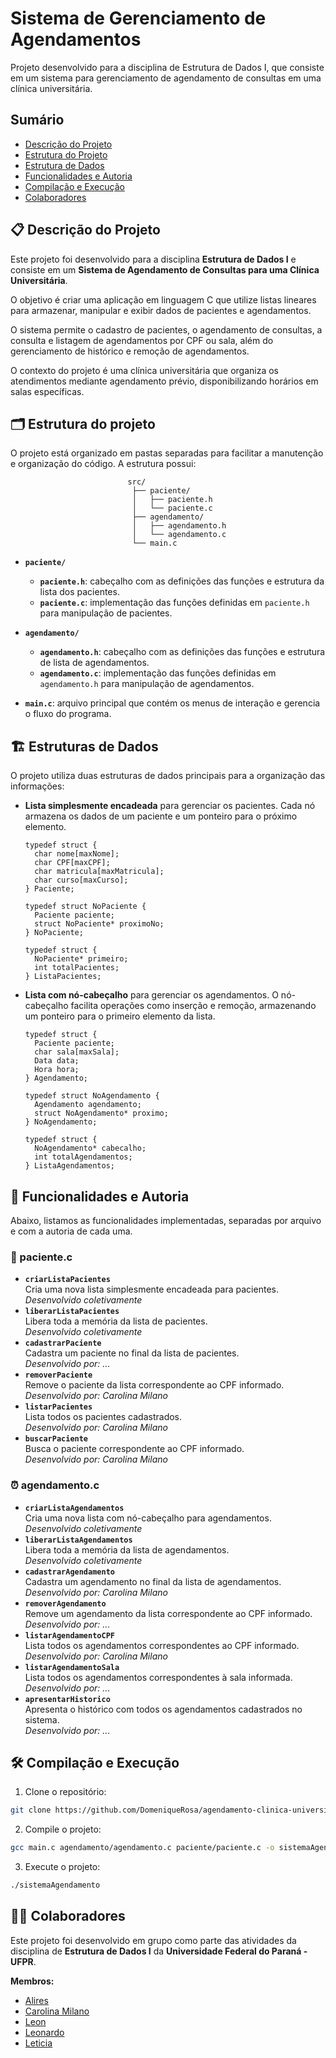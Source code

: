 # Sistema de Gerenciamento de Agendamentos

Projeto desenvolvido para a disciplina de Estrutura de Dados I, que consiste em um sistema para gerenciamento de agendamento de consultas em uma clínica universitária.

## Sumário

- [Descrição do Projeto](#-descrição-do-projeto)
- [Estrutura do Projeto](#-estrutura-do-projeto)
- [Estrutura de Dados](#-estrutura-de-dados)
- [Funcionalidades e Autoria](#-funcionalidades-e-autoria)
- [Compilação e Execução](#-compilação-e-execução)
- [Colaboradores](#-colaboradores)


## 📋 Descrição do Projeto

Este projeto foi desenvolvido para a disciplina **Estrutura de Dados I** e consiste em um **Sistema de Agendamento de Consultas para uma Clínica Universitária**.

O objetivo é criar uma aplicação em linguagem C que utilize listas lineares para armazenar, manipular e exibir dados de pacientes e agendamentos.

O sistema permite o cadastro de pacientes, o agendamento de consultas, a consulta e listagem de agendamentos por CPF ou sala, além do gerenciamento de histórico e remoção de agendamentos.

O contexto do projeto é uma clínica universitária que organiza os atendimentos mediante agendamento prévio, disponibilizando horários em salas específicas.


## 🗂️ Estrutura do projeto

O projeto está organizado em pastas separadas para facilitar a manutenção e organização do código. A estrutura possui:

<div align="center">

```
src/              
├── paciente/   
  │   ├── paciente.h
  │   └── paciente.c
├── agendamento/
     │   ├── agendamento.h
     │   └── agendamento.c
└── main.c      
```

</div>

- **`paciente/`**
  - **`paciente.h`**: cabeçalho com as definições das funções e estrutura da lista dos pacientes.
  - **`paciente.c`**: implementação das funções definidas em `paciente.h` para manipulação de pacientes.

- **`agendamento/`**
  - **`agendamento.h`**: cabeçalho com as definições das funções e estrutura de lista de agendamentos.
  - **`agendamento.c`**: implementação das funções definidas em `agendamento.h` para manipulação de agendamentos.

- **`main.c`**: arquivo principal que contém os menus de interação e gerencia o fluxo do programa.

## 🏗️ Estruturas de Dados

O projeto utiliza duas estruturas de dados principais para a organização das informações:

- **Lista simplesmente encadeada** para gerenciar os pacientes. Cada nó armazena os dados de um paciente e um ponteiro para o próximo elemento.

  ```
  typedef struct {
    char nome[maxNome];
    char CPF[maxCPF];
    char matricula[maxMatricula];
    char curso[maxCurso];
  } Paciente;
  ```
  ```
  typedef struct NoPaciente {
    Paciente paciente;
    struct NoPaciente* proximoNo;
  } NoPaciente;
  ```

  ```
  typedef struct {
    NoPaciente* primeiro;
    int totalPacientes;
  } ListaPacientes;
  ```

- **Lista com nó-cabeçalho** para gerenciar os agendamentos. O nó-cabeçalho facilita operações como inserção e remoção, armazenando um ponteiro para o primeiro elemento da lista.

  ```
  typedef struct {
    Paciente paciente;
    char sala[maxSala];
    Data data;
    Hora hora;
  } Agendamento;
  ```
  ```
  typedef struct NoAgendamento {
    Agendamento agendamento;
    struct NoAgendamento* proximo;
  } NoAgendamento;
  ```

  ```
  typedef struct {
    NoAgendamento* cabecalho;
    int totalAgendamentos;
  } ListaAgendamentos;
  ```

## 🧠 Funcionalidades e Autoria

Abaixo, listamos as funcionalidades implementadas, separadas por arquivo e com a autoria de cada uma.

### 👥 paciente.c

- **`criarListaPacientes`**  
  Cria uma nova lista simplesmente encadeada para pacientes.  
  *Desenvolvido coletivamente*
- **`liberarListaPacientes`**  
  Libera toda a memória da lista de pacientes.  
  *Desenvolvido coletivamente*
- **`cadastrarPaciente`**  
  Cadastra um paciente no final da lista de pacientes.  
  *Desenvolvido por: ...*
- **`removerPaciente`**  
  Remove o paciente da lista correspondente ao CPF informado.  
  *Desenvolvido por: Carolina Milano*
- **`listarPacientes`**  
  Lista todos os pacientes cadastrados.  
  *Desenvolvido por: Carolina Milano*
- **`buscarPaciente`**  
  Busca o paciente correspondente ao CPF informado.  
  *Desenvolvido por: Carolina Milano*

### ⏰ agendamento.c

- **`criarListaAgendamentos`**  
  Cria uma nova lista com nó-cabeçalho para agendamentos.  
  *Desenvolvido coletivamente*
- **`liberarListaAgendamentos`**  
  Libera toda a memória da lista de agendamentos.  
  *Desenvolvido coletivamente*
- **`cadastrarAgendamento`**  
  Cadastra um agendamento no final da lista de agendamentos.  
  *Desenvolvido por: Carolina Milano*
- **`removerAgendamento`**  
  Remove um agendamento da lista correspondente ao CPF informado.  
  *Desenvolvido por: ...*
- **`listarAgendamentoCPF`**  
  Lista todos os agendamentos correspondentes ao CPF informado.  
  *Desenvolvido por: Carolina Milano*
- **`listarAgendamentoSala`**  
  Lista todos os agendamentos correspondentes à sala informada.  
  *Desenvolvido por: ...*
- **`apresentarHistorico`**  
  Apresenta o histórico com todos os agendamentos cadastrados no sistema.  
  *Desenvolvido por: ...*

## 🛠️ Compilação e Execução

1. Clone o repositório:  
```bash
git clone https://github.com/DomeniqueRosa/agendamento-clinica-universitaria.git
```

2. Compile o projeto:

```bash
gcc main.c agendamento/agendamento.c paciente/paciente.c -o sistemaAgendamento
```

3. Execute o projeto:

```bash
./sistemaAgendamento
```

## 👩‍💻 Colaboradores

Este projeto foi desenvolvido em grupo como parte das atividades da disciplina de **Estrutura de Dados I** da **Universidade Federal do Paraná - UFPR**.   

**Membros:**  
- [Alires](...) 
- [Carolina Milano](https://github.com/CarolGMilano) 
- [Leon](...) 
- [Leonardo](...) 
- [Leticia](...) 
